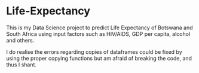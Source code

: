 # Life-Expectancy
This is my Data Science project to predict Life Expectancy of Botswana and South Africa using input factors such as HIV/AIDS, GDP per capita, alcohol and others.

I do realise the errors regarding copies of dataframes could be fixed by using the proper copying functions but am afraid of breaking the code, and thus I shant. 

